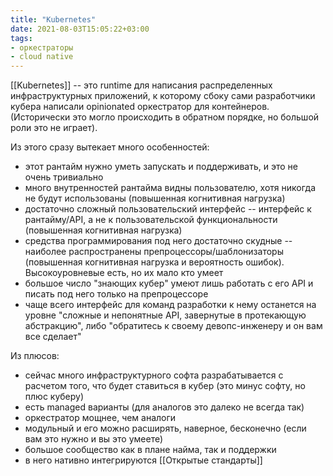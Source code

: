 ```yaml
---
title: "Kubernetes"
date: 2021-08-03T15:05:22+03:00
tags:
- оркестраторы
- cloud native
---
```


[[Kubernetes]] -- это runtime для написания распределенных инфраструктурных приложений, к которому сбоку сами разработчики кубера написали opinionated оркестратор для контейнеров.
(Исторически это могло происходить в обратном порядке, но большой роли это не играет).

Из этого сразу вытекает много особенностей:  
-   этот рантайм нужно уметь запускать и поддерживать, и это не очень тривиально
-   много внутренностей рантайма видны пользователю, хотя никогда не будут использованы (повышенная когнитивная нагрузка)
-   достаточно сложный пользовательский интерфейс -- интерфейс к рантайму/API, а не к пользовательской функциональности (повышенная когнитивная нагрузка)
-   средства программирования под него достаточно скудные -- наиболее распространены препроцессоры/шаблонизаторы (повышенная когнитивная нагрузка и вероятность ошибок). Высокоуровневые есть, но их мало кто умеет
-   большое число "знающих кубер" умеют лишь работать с его API и писать под него только на препроцессоре
-   чаще всего интерфейс для команд разработки к нему останется на уровне "сложные и непонятные API, завернутые в протекающую абстракцию", либо "обратитесь к своему девопс-инженеру и он вам все сделает"


Из плюсов:  
-   сейчас много инфраструктурного софта разрабатывается с расчетом того, что будет ставиться в кубер (это минус софту, но плюс куберу)
-   есть managed варианты (для аналогов это далеко не всегда так)
-   оркестратор мощнее, чем аналоги
-   модульный и его можно расширять, наверное, бесконечно (если вам это нужно и вы это умеете)
-   большое сообщество как в плане найма, так и поддержки
-   в него нативно интегрируются [[Открытые стандарты]]

